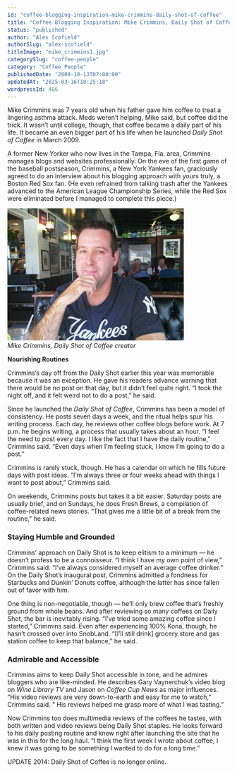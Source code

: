 ```yaml
---
id: "coffee-blogging-inspiration-mike-crimmins-daily-shot-of-coffee"
title: "Coffee Blogging Inspiration: Mike Crimmins, Daily Shot of Coffee"
status: "published"
author: "Alex Scofield"
authorSlug: "alex-scofield"
titleImage: "mike_crimmins1.jpg"
categorySlug: "coffee-people"
category: "Coffee People"
publishedDate: "2009-10-13T07:00:00"
updatedAt: "2025-03-16T18:25:18"
wordpressId: 486
---
```


Mike Crimmins was 7 years old when his father gave him coffee to treat a lingering asthma attack. Meds weren’t helping, Mike said, but coffee did the trick. It wasn’t until college, though, that coffee became a daily part of his life. It became an even bigger part of his life when he launched *Daily Shot of Coffee* in March 2009.

A former New Yorker who now lives in the Tampa, Fla. area, Crimmins manages blogs and websites professionally. On the eve of the first game of the baseball postseason, Crimmins, a New York Yankees fan, graciously agreed to do an interview about his blogging approach with yours truly, a Boston Red Sox fan. (He even refrained from talking trash after the Yankees advanced to the American League Championship Series, while the Red Sox were eliminated before I managed to complete this piece.)

![Mike Crimmins](mike_crimmins1.jpg)  
*Mike Crimmins, Daily Shot of Coffee creator*

**Nourishing Routines**

Crimmins’s day off from the Daily Shot earlier this year was memorable because it was an exception. He gave his readers advance warning that there would be no post on that day, but it didn’t feel quite right. “I took the night off, and it felt weird not to do a post,” he said.

Since he launched the *Daily Shot of Coffee*, Crimmins has been a model of consistency. He posts seven days a week, and the ritual helps spur his writing process. Each day, he reviews other coffee blogs before work. At 7 p.m. he begins writing, a process that usually takes about an hour. “I feel the need to post every day. I like the fact that I have the daily routine,” Crimmins said. “Even days when I’m feeling stuck, I know I’m going to do a post.”

Crimmins is rarely stuck, though. He has a calendar on which he fills future days with post ideas. “I’m always three or four weeks ahead with things I want to post about,” Crimmins said.

On weekends, Crimmins posts but takes it a bit easier. Saturday posts are usually brief, and on Sundays, he does Fresh Brews, a compilation of coffee-related news stories. “That gives me a little bit of a break from the routine,” he said.

### Staying Humble and Grounded

Crimmins’ approach on Daily Shot is to keep elitism to a minimum — he doesn’t profess to be a connoisseur. “I think I have my own point of view,” Crimmins said. “I’ve always considered myself an average coffee drinker.” On the Daily Shot’s inaugural post, Crimmins admitted a fondness for Starbucks and Dunkin’ Donuts coffee, although the latter has since fallen out of favor with him.

One thing is non-negotiable, though — he’ll only brew coffee that’s freshly ground from whole beans. And after reviewing so many coffees on Daily Shot, the bar is inevitably rising. “I’ve tried some amazing coffee since I started,” Crimmins said. Even after experiencing 100% Kona, though, he hasn’t crossed over into SnobLand. “\[I’ll still drink\] grocery store and gas station coffee to keep that balance,” he said.

### Admirable and Accessible

Crimmins aims to keep Daily Shot accessible in tone, and he admires bloggers who are like-minded. He describes Gary Vaynerchuk’s video blog on *Wine Library TV* and Jason on *Coffee Cup News* as major influences. “His video reviews are very down-to-earth and easy for me to watch,” Crimmins said. ” His reviews helped me grasp more of what I was tasting.”

Now Crimmins too does multimedia reviews of the coffees he tastes, with both written and video reviews being Daily Shot staples. He looks forward to his daily posting routine and knew right after launching the site that he was in this for the long haul. “I think the first week I wrote about coffee, I knew it was going to be something I wanted to do for a long time.”

UPDATE 2014: Daily Shot of Coffee is no longer online.
